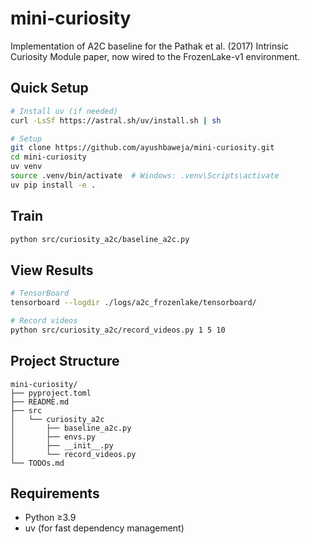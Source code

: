# mini-curiosity

Implementation of A2C baseline for the Pathak et al. (2017) Intrinsic Curiosity Module paper, now wired to the FrozenLake-v1 environment.

## Quick Setup

```bash
# Install uv (if needed)
curl -LsSf https://astral.sh/uv/install.sh | sh

# Setup
git clone https://github.com/ayushbaweja/mini-curiosity.git
cd mini-curiosity
uv venv
source .venv/bin/activate  # Windows: .venv\Scripts\activate
uv pip install -e .
```

## Train

```bash
python src/curiosity_a2c/baseline_a2c.py
```

## View Results

```bash
# TensorBoard
tensorboard --logdir ./logs/a2c_frozenlake/tensorboard/

# Record videos
python src/curiosity_a2c/record_videos.py 1 5 10
```

## Project Structure

```
mini-curiosity/
├── pyproject.toml
├── README.md
├── src
│   └── curiosity_a2c
│       ├── baseline_a2c.py
│       ├── envs.py
│       ├── __init__.py
│       └── record_videos.py
└── TODOs.md
```

## Requirements

- Python ≥3.9
- uv (for fast dependency management)
